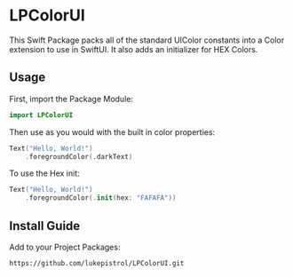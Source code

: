 # LPColorUI

This Swift Package packs all of the standard UIColor constants into a Color extension to use in SwiftUI. It also adds an initializer for HEX Colors.

## Usage
First, import the Package Module:
```swift
import LPColorUI
```

Then use as you would with the built in color properties:

```swift
Text("Hello, World!")
	.foregroundColor(.darkText)
```

To use the Hex init:

```swift
Text("Hello, World!")
	.foregroundColor(.init(hex: "FAFAFA"))
```

## Install Guide
Add to your Project Packages:
```
https://github.com/lukepistrol/LPColorUI.git
```
